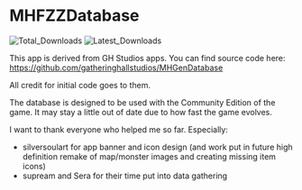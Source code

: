 # MHFZZDatabase

<img src="https://img.shields.io/github/downloads/theMaelstro/MHFZZDatabase/total?style=for-the-badge"
         alt="Total_Downloads"/>
<img src="https://img.shields.io/github/downloads/theMaelstro/MHFZZDatabase/latest/mhfzz_database_release.apk?style=for-the-badge"
     alt="Latest_Downloads"/>

This app is derived from GH Studios apps.
You can find source code here:
https://github.com/gatheringhallstudios/MHGenDatabase

All credit for initial code goes to them.

The database is designed to be used with the Community Edition of the game. It may stay a little out of date due to how fast the game evolves.

I want to thank everyone who helped me so far.
Especially:
- silversoulart for app banner and icon design (and work put in future high definition remake of map/monster images and creating missing item icons)
- supream and Sera for their time put into data gathering
